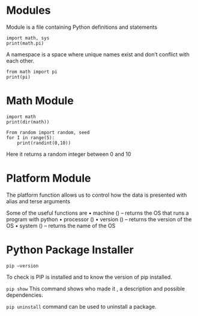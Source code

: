 # Modules
Module is a file containing Python definitions and statements
```
import math, sys
print(math.pi)
```
A namespace is a space where unique names exist and don’t conflict with each other.
```
from math import pi
print(pi)
```

# Math Module

```
import math
print(dir(math))
```

```
From random import random, seed
for I in range(5):
	print(randint(0,10))
```
Here it returns a random integer between 0 and 10


# Platform Module
The platform function allows us to control how the data is presented with alias and terse arguments

Some of the useful functions are
•	machine () – returns the OS that runs a program with python
•	processor () 
•	version () – returns the version of the OS
•	system () – returns the name of the OS

# Python Package Installer
```
pip –version
```
To check is PIP is installed and to know the version of pip installed.

```pip show```  This command shows who made it , a description and possible dependencies.

```pip uninstall``` command can be used to uninstall a package.
